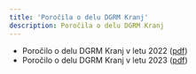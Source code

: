 ```yaml
---
title: 'Poročila o delu DGRM Kranj'
description: Poročila o delu DGRM Kranj
---
```


- Poročilo o delu DGRM Kranj v letu 2022 ([pdf](/porocila/Porocilo-o-delu-DGRM-Kranj-v-letu-2022.pdf))
- Poročilo o delu DGRM Kranj v letu 2023 ([pdf](/porocila/Porocilo-o-delu-DGRM-Kranj-v-letu-2023.pdf))